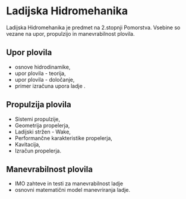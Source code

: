 # Ladijska Hidromehanika

Ladijska Hidromehanika je predmet na 2.stopnji Pomorstva. Vsebine so vezane na upor, propulzijo in manevrabilnost plovila.

## Upor plovila

- osnove hidrodinamike,
- upor plovila - teorija,
- upor plovila - določanje,
- primer izračuna upora ladje .


## Propulzija plovila

- Sistemi propulzije,
- Geometrija propelerja,
- Ladijski stržen - Wake,
- Performančne karakteristike propelerja,
- Kavitacija,
- Izračun propelerja.

## Manevrabilnost plovila

- IMO zahteve in testi za manevrabilnost ladje
- osnovni matematični model manevriranja ladje.

